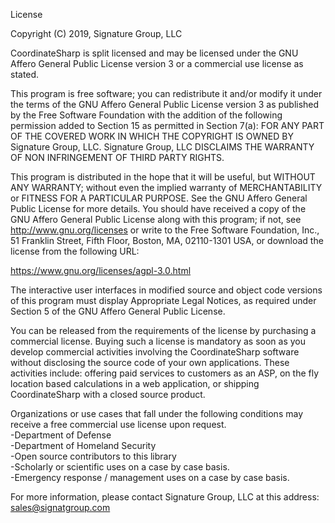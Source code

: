 License

Copyright (C) 2019, Signature Group, LLC

CoordinateSharp is split licensed and may be licensed under the GNU Affero General Public License version 3 or a commercial use license as stated.

This program is free software; you can redistribute it and/or modify it under the terms of the GNU Affero General Public License version 3 as published by the Free Software Foundation with the addition of the following permission added to Section 15 as permitted in Section 7(a): FOR ANY PART OF THE COVERED WORK IN WHICH THE COPYRIGHT IS OWNED BY Signature Group, LLC. Signature Group, LLC DISCLAIMS THE WARRANTY OF NON INFRINGEMENT OF THIRD PARTY RIGHTS.

This program is distributed in the hope that it will be useful, but WITHOUT ANY WARRANTY; without even the implied warranty of MERCHANTABILITY or FITNESS FOR A PARTICULAR PURPOSE. See the GNU Affero General Public License for more details. You should have received a copy of the GNU Affero General Public License along with this program; if not, see http://www.gnu.org/licenses or write to the Free Software Foundation, Inc., 51 Franklin Street, Fifth Floor, Boston, MA, 02110-1301 USA, or download the license from the following URL:

https://www.gnu.org/licenses/agpl-3.0.html

The interactive user interfaces in modified source and object code versions of this program must display Appropriate Legal Notices, as required under Section 5 of the GNU Affero General Public License.

You can be released from the requirements of the license by purchasing a commercial license. Buying such a license is mandatory as soon as you develop commercial activities involving the CoordinateSharp software without disclosing the source code of your own applications. These activities include: offering paid services to customers as an ASP, on the fly location based calculations in a web application, or shipping CoordinateSharp with a closed source product.

Organizations or use cases that fall under the following conditions may receive a free commercial use license upon request.
<br />-Department of Defense
<br />-Department of Homeland Security
<br />-Open source contributors to this library
<br />-Scholarly or scientific uses on a case by case basis.
<br />-Emergency response / management uses on a case by case basis.

For more information, please contact Signature Group, LLC at this address: sales@signatgroup.com
